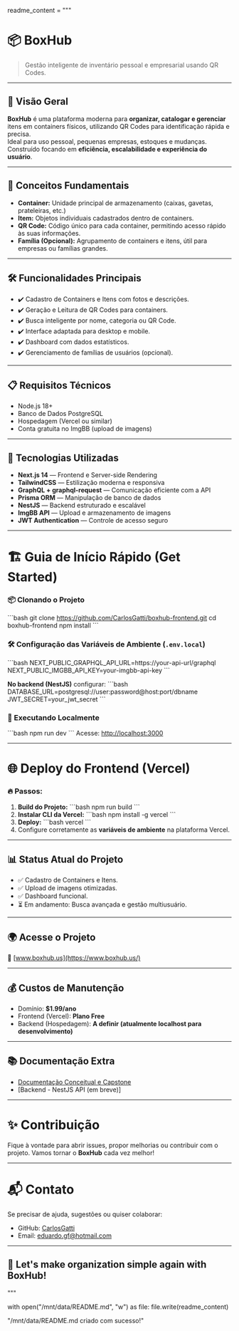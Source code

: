 readme_content = """
# 📦 **BoxHub**  
> Gestão inteligente de inventário pessoal e empresarial usando QR Codes.

---

## 📖 **Visão Geral**  

**BoxHub** é uma plataforma moderna para **organizar, catalogar e gerenciar** itens em containers físicos, utilizando QR Codes para identificação rápida e precisa.  
Ideal para uso pessoal, pequenas empresas, estoques e mudanças.  
Construído focando em **eficiência, escalabilidade e experiência do usuário**.

---

## 🚀 **Conceitos Fundamentais**  

- **Container:** Unidade principal de armazenamento (caixas, gavetas, prateleiras, etc.)
- **Item:** Objetos individuais cadastrados dentro de containers.
- **QR Code:** Código único para cada container, permitindo acesso rápido às suas informações.
- **Família (Opcional):** Agrupamento de containers e itens, útil para empresas ou famílias grandes.

---

## 🛠 **Funcionalidades Principais**

- ✔️ Cadastro de Containers e Itens com fotos e descrições.
- ✔️ Geração e Leitura de QR Codes para containers.
- ✔️ Busca inteligente por nome, categoria ou QR Code.
- ✔️ Interface adaptada para desktop e mobile.
- ✔️ Dashboard com dados estatísticos.
- ✔️ Gerenciamento de famílias de usuários (opcional).

---

## 📋 **Requisitos Técnicos**

- Node.js 18+
- Banco de Dados PostgreSQL
- Hospedagem (Vercel ou similar)
- Conta gratuita no ImgBB (upload de imagens)

---

## 🧠 **Tecnologias Utilizadas**

- **Next.js 14** — Frontend e Server-side Rendering
- **TailwindCSS** — Estilização moderna e responsiva
- **GraphQL + graphql-request** — Comunicação eficiente com a API
- **Prisma ORM** — Manipulação de banco de dados
- **NestJS** — Backend estruturado e escalável
- **ImgBB API** — Upload e armazenamento de imagens
- **JWT Authentication** — Controle de acesso seguro

---

# 🏗 **Guia de Início Rápido (Get Started)**  

### 📦 Clonando o Projeto

\`\`\`bash
git clone https://github.com/CarlosGatti/boxhub-frontend.git
cd boxhub-frontend
npm install
\`\`\`

### 🛠 Configuração das Variáveis de Ambiente (`.env.local`)

\`\`\`bash
NEXT_PUBLIC_GRAPHQL_API_URL=https://your-api-url/graphql
NEXT_PUBLIC_IMGBB_API_KEY=your-imgbb-api-key
\`\`\`

**No backend (NestJS)** configurar:
\`\`\`bash
DATABASE_URL=postgresql://user:password@host:port/dbname
JWT_SECRET=your_jwt_secret
\`\`\`

### 🚀 Executando Localmente

\`\`\`bash
npm run dev
\`\`\`
Acesse: [http://localhost:3000](http://localhost:3000)

---

# 🌐 **Deploy do Frontend (Vercel)**

### 🔥 Passos:

1. **Build do Projeto:**
   \`\`\`bash
   npm run build
   \`\`\`
2. **Instalar CLI da Vercel:**
   \`\`\`bash
   npm install -g vercel
   \`\`\`
3. **Deploy:**
   \`\`\`bash
   vercel
   \`\`\`
4. Configure corretamente as **variáveis de ambiente** na plataforma Vercel.

---

## 📊 **Status Atual do Projeto**

- ✅ Cadastro de Containers e Itens.
- ✅ Upload de imagens otimizadas.
- ✅ Dashboard funcional.
- ⏳ Em andamento: Busca avançada e gestão multiusuário.

---

## 🌍 **Acesse o Projeto**

🔗 [www.boxhub.us](https://www.boxhub.us/)

---

## 💰 **Custos de Manutenção**

- Domínio: **$1.99/ano**  
- Frontend (Vercel): **Plano Free**  
- Backend (Hospedagem): **A definir (atualmente localhost para desenvolvimento)**

---

## 📚 **Documentação Extra**

- [Documentação Conceitual e Capstone](https://github.com/CarlosGatti/umass-bootcamp/blob/main/projects/78-project-capstone/Capstone.md)
- [Backend - NestJS API (em breve)]

---

# ✨ **Contribuição**

Fique à vontade para abrir issues, propor melhorias ou contribuir com o projeto. Vamos tornar o **BoxHub** cada vez melhor!

---

# 📬 **Contato**

Se precisar de ajuda, sugestões ou quiser colaborar:

- GitHub: [CarlosGatti](https://github.com/CarlosGatti)
- Email: [eduardo.gf@hotmail.com](mailto:eduardo.gf@hotmail.com)

---

## 🚀 Let's make organization simple again with **BoxHub**!
"""

with open("/mnt/data/README.md", "w") as file:
    file.write(readme_content)

"/mnt/data/README.md criado com sucesso!"
